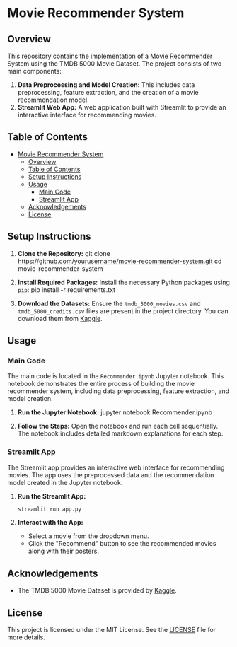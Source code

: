 # Movie Recommender System

## Overview

This repository contains the implementation of a Movie Recommender System using the TMDB 5000 Movie Dataset. The project consists of two main components:
1. **Data Preprocessing and Model Creation:** This includes data preprocessing, feature extraction, and the creation of a movie recommendation model.
2. **Streamlit Web App:** A web application built with Streamlit to provide an interactive interface for recommending movies.

## Table of Contents
- [Movie Recommender System](#movie-recommender-system)
  - [Overview](#overview)
  - [Table of Contents](#table-of-contents)
  - [Setup Instructions](#setup-instructions)
  - [Usage](#usage)
    - [Main Code](#main-code)
    - [Streamlit App](#streamlit-app)
  - [Acknowledgements](#acknowledgements)
  - [License](#license)

## Setup Instructions

1. **Clone the Repository:**
    git clone https://github.com/yourusername/movie-recommender-system.git
    cd movie-recommender-system


2. **Install Required Packages:**
    Install the necessary Python packages using `pip`:
    pip install -r requirements.txt


3. **Download the Datasets:**
    Ensure the `tmdb_5000_movies.csv` and `tmdb_5000_credits.csv` files are present in the project directory. You can download them from [Kaggle](https://www.kaggle.com/tmdb/tmdb-movie-metadata).

## Usage

### Main Code

The main code is located in the `Recommender.ipynb` Jupyter notebook. This notebook demonstrates the entire process of building the movie recommender system, including data preprocessing, feature extraction, and model creation.

1. **Run the Jupyter Notebook:**
    jupyter notebook Recommender.ipynb


2. **Follow the Steps:**
    Open the notebook and run each cell sequentially. The notebook includes detailed markdown explanations for each step.

### Streamlit App

The Streamlit app provides an interactive web interface for recommending movies. The app uses the preprocessed data and the recommendation model created in the Jupyter notebook.

1. **Run the Streamlit App:**
    ```sh
    streamlit run app.py
    ```

2. **Interact with the App:**
    - Select a movie from the dropdown menu.
    - Click the "Recommend" button to see the recommended movies along with their posters.

## Acknowledgements

- The TMDB 5000 Movie Dataset is provided by [Kaggle](https://www.kaggle.com/tmdb/tmdb-movie-metadata).

## License

This project is licensed under the MIT License. See the [LICENSE](LICENSE) file for more details.
